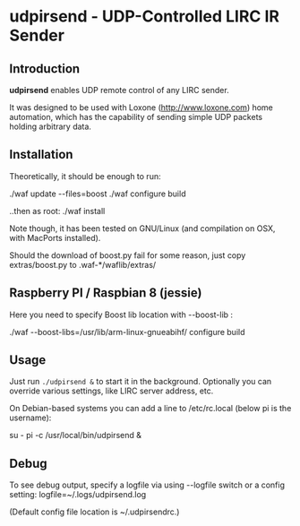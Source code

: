 # udpirsend - UDP-Controlled LIRC IR Sender

## Introduction

**udpirsend** enables UDP remote control of any LIRC sender.

It was designed to be used with Loxone (http://www.loxone.com) home automation,
which has the capability of sending simple UDP packets holding arbitrary data.


## Installation

Theoretically, it should be enough to run:

  ./waf update --files=boost
  ./waf configure build 

..then as root:
  ./waf install

Note though, it has been tested on GNU/Linux (and compilation on OSX, with
MacPorts installed).

Should the download of boost.py fail for some reason, just copy extras/boost.py to
.waf-\*/waflib/extras/

## Raspberry PI / Raspbian 8 (jessie)

Here you need to specify Boost lib location with --boost-lib :

  ./waf --boost-libs=/usr/lib/arm-linux-gnueabihf/ configure build


## Usage

Just run `./udpirsend &` to start it in the background. Optionally you can override
various settings, like LIRC server address, etc.

On Debian-based systems you can add a line to /etc/rc.local (below pi is the username):

su - pi -c /usr/local/bin/udpirsend &

## Debug

To see debug output, specify a logfile via using --logfile switch or a config setting:
logfile=~/.logs/udpirsend.log

(Default config file location is ~/.udpirsendrc.)

